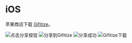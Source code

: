 # iOS

苹果商店下载 [Gifitize](https://itunes.apple.com/us/app/gifitize-save-twitter-gifs/id1124218879?mt=8)。

![点击分享按钮](iOS1.jpg)
![分享到Gifitize](iOS2.jpg)
![分享成功](iOS3.png)
![Gifitize下载](iOS4.jpg)
